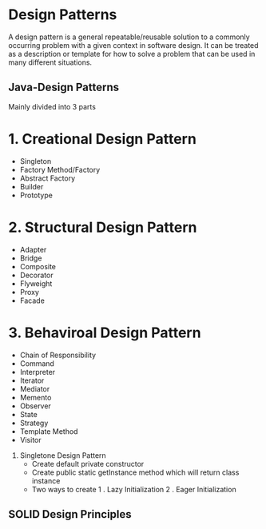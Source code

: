 # Design Patterns
A design pattern is a general repeatable/reusable solution to a commonly occurring problem with a given context in software design. It can be treated as a description or template for how to solve a problem that can be used in many different situations.

## Java-Design Patterns
 Mainly divided into 3 parts

# 1. Creational Design Pattern
   - Singleton     
   - Factory Method/Factory
   - Abstract Factory
   - Builder
   - Prototype

# 2. Structural Design Pattern
   - Adapter
   - Bridge
   - Composite
   - Decorator
   - Flyweight
   - Proxy
   - Facade

# 3. Behaviroal Design Pattern
   - Chain of Responsibility
   - Command
   - Interpreter
   - Iterator
   - Mediator
   - Memento
   - Observer
   - State
   - Strategy
   - Template Method
   - Visitor


 1. Singletone Design Pattern
     - Create default private constructor
     - Create public static getInstance method which will return class instance
     - Two ways to create 1 . Lazy Initialization 2 . Eager Initialization
  


## SOLID Design Principles

